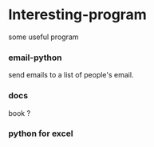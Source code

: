 # Interesting-program

some useful program


### email-python

send emails to a list of people's email.

### docs

book ?

### python for excel
